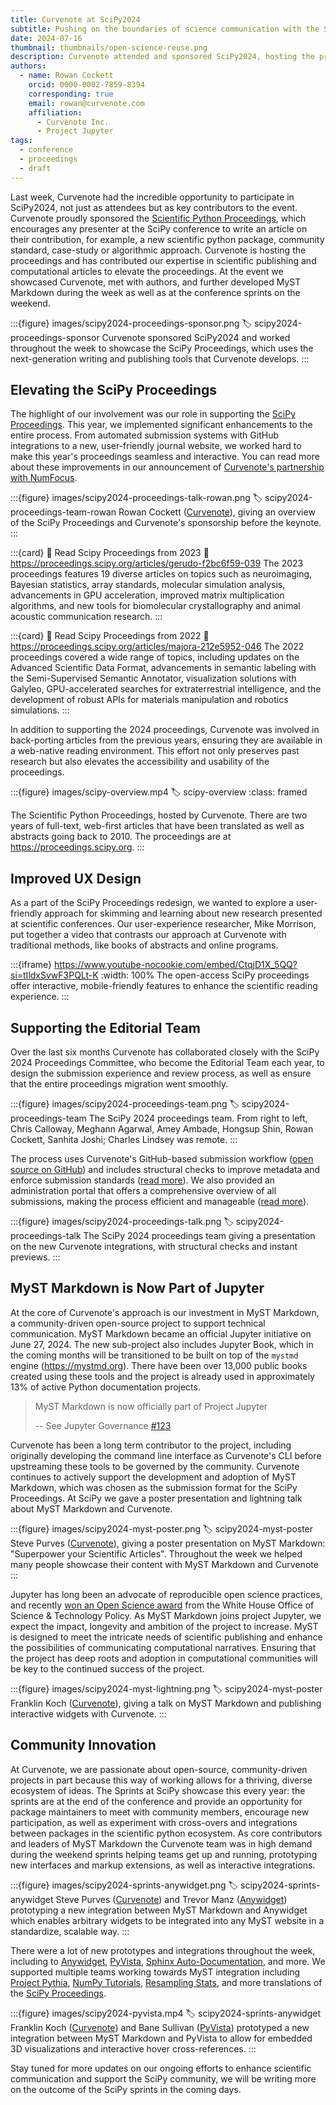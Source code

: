 ```yaml
---
title: Curvenote at SciPy2024
subtitle: Pushing on the boundaries of science communication with the SciPy Proceedings and community-driven, open-source tools like MyST Markdown
date: 2024-07-16
thumbnail: thumbnails/open-science-reuse.png
description: Curvenote attended and sponsored SciPy2024, hosting the proceedings, presenting on MyST Markdown and sprinting towards new integrations in the wider scientific Python community.
authors:
  - name: Rowan Cockett
    orcid: 0000-0002-7859-8394
    corresponding: true
    email: rowan@curvenote.com
    affiliation:
      - Curvenote Inc.
      - Project Jupyter
tags:
  - conference
  - proceedings
  - draft
---
```


Last week, Curvenote had the incredible opportunity to participate in SciPy2024, not just as attendees but as key contributors to the event. Curvenote proudly sponsored the [Scientific Python Proceedings](https://proceedings.scipy.org), which encourages any presenter at the SciPy conference to write an article on their contribution, for example, a new scientific python package, community standard, case-study or algorithmic approach. Curvenote is hosting the proceedings and has contributed our expertise in scientific publishing and computational articles to elevate the proceedings. At the event we showcased Curvenote, met with authors, and further developed MyST Markdown during the week as well as at the conference sprints on the weekend.

:::{figure} images/scipy2024-proceedings-sponsor.png
:label: scipy2024-proceedings-sponsor
Curvenote sponsored SciPy2024 and worked throughout the week to showcase the SciPy Proceedings, which uses the next-generation writing and publishing tools that Curvenote develops.
:::

## Elevating the SciPy Proceedings

The highlight of our involvement was our role in supporting the [SciPy Proceedings](https://proceedings.scipy.org). This year, we implemented significant enhancements to the entire process. From automated submission systems with GitHub integrations to a new, user-friendly journal website, we worked hard to make this year's proceedings seamless and interactive. You can read more about these improvements in our announcement of [Curvenote's partnership with NumFocus](https://curvenote.com/news/curvenote-sponsors-scipy-proceedings-2024).

:::{figure} images/scipy2024-proceedings-talk-rowan.png
:label: scipy2024-proceedings-team-rowan
Rowan Cockett ([Curvenote](https://curvenote.com)), giving an overview of the SciPy Proceedings and Curvenote's sponsorship before the keynote.
:::

:::{card} 📖 Read Scipy Proceedings from 2023
:link: https://proceedings.scipy.org/articles/gerudo-f2bc6f59-039
The 2023 proceedings features 19 diverse articles on topics such as neuroimaging, Bayesian statistics, array standards, molecular simulation analysis, advancements in GPU acceleration, improved matrix multiplication algorithms, and new tools for biomolecular crystallography and animal acoustic communication research.
:::

:::{card} 📖 Read Scipy Proceedings from 2022
:link: https://proceedings.scipy.org/articles/majora-212e5952-046
The 2022 proceedings covered a wide range of topics, including updates on the Advanced Scientific Data Format, advancements in semantic labeling with the Semi-Supervised Semantic Annotator, visualization solutions with Galyleo, GPU-accelerated searches for extraterrestrial intelligence, and the development of robust APIs for materials manipulation and robotics simulations.
:::

In addition to supporting the 2024 proceedings, Curvenote was involved in back-porting articles from the previous years, ensuring they are available in a web-native reading environment. This effort not only preserves past research but also elevates the accessibility and usability of the proceedings.

:::{figure} images/scipy-overview.mp4
:label: scipy-overview
:class: framed

The Scientific Python Proceedings, hosted by Curvenote. There are two years of full-text, web-first articles that have been translated as well as abstracts going back to 2010. The proceedings are at <https://proceedings.scipy.org>.
:::

## Improved UX Design

As a part of the SciPy Proceedings redesign, we wanted to explore a user-friendly approach for skimming and learning about new research presented at scientific conferences. Our user-experience researcher, Mike Morrison, put together a video that contrasts our approach at Curvenote with traditional methods, like books of abstracts and online programs.

:::{iframe} https://www.youtube-nocookie.com/embed/CtqjD1X_5QQ?si=tIldxSvwF3PQLt-K
:width: 100%
The open-access SciPy proceedings offer interactive, mobile-friendly features to enhance the scientific reading experience.
:::

## Supporting the Editorial Team

Over the last six months Curvenote has collaborated closely with the SciPy 2024 Proceedings Committee, who become the Editorial Team each year, to design the submission experience and review process, as well as ensure that the entire proceedings migration went smoothly.

:::{figure} images/scipy2024-proceedings-team.png
:label: scipy2024-proceedings-team
The SciPy 2024 proceedings team. From right to left, Chris Calloway, Meghann Agarwal, Amey Ambade, Hongsup Shin, Rowan Cockett, Sanhita Joshi; Charles Lindsey was remote.
:::

The process uses Curvenote's GitHub-based submission workflow ([open source on GitHub](https://github.com/curvenote/actions)) and includes structural checks to improve metadata and enforce submission standards ([read more](https://curvenote.com/news/curvenote-sponsors-scipy-proceedings-2024#submission-system-supporting-the-editorial-team)). We also provided an administration portal that offers a comprehensive overview of all submissions, making the process efficient and manageable ([read more](https://curvenote.com/news/curvenote-sponsors-scipy-proceedings-2024#fig-scipy-dashboard)).

:::{figure} images/scipy2024-proceedings-talk.png
:label: scipy2024-proceedings-talk
The SciPy 2024 proceedings team giving a presentation on the new Curvenote integrations, with structural checks and instant previews.
:::

## MyST Markdown is Now Part of Jupyter

At the core of Curvenote's approach is our investment in MyST Markdown, a community-driven open-source project to support technical communication. MyST Markdown became an official Jupyter initiative on June 27, 2024. The new sub-project also includes Jupyter Book, which in the coming months will be transitioned to be built on top of the `mystmd` engine (<https://mystmd.org>). There have been over 13,000 public books created using these tools and the project is already used in approximately 13% of active Python documentation projects.

> MyST Markdown is now officially part of Project Jupyter
>
> -- See Jupyter Governance [#123](https://github.com/jupyter/enhancement-proposals/pull/123)

Curvenote has been a long term contributor to the project, including originally developing the command line interface as Curvenote's CLI before upstreaming these tools to be governed by the community. Curvenote continues to actively support the development and adoption of MyST Markdown, which was chosen as the submission format for the SciPy Proceedings. At SciPy we gave a poster presentation and lightning talk about MyST Markdown and Curvenote.

:::{figure} images/scipy2024-myst-poster.png
:label: scipy2024-myst-poster
Steve Purves ([Curvenote](https://curvenote.com)), giving a poster presentation on MyST Markdown: "Superpower your Scientific Articles". Throughout the week we helped many people showcase their content with MyST Markdown and Curvenote
:::

Jupyter has long been an advocate of reproducible open science practices, and recently [won an Open Science award](https://www.whitehouse.gov/ostp/news-updates/2024/03/21/white-house-office-of-science-technology-policy-announces-year-of-open-science-recognition-challenge-winners/) from the White House Office of Science & Technology Policy. As MyST Markdown joins project Jupyter, we expect the impact, longevity and ambition of the project to increase. MyST is designed to meet the intricate needs of scientific publishing and enhance the possibilities of communicating computational narratives. Ensuring that the project has deep roots and adoption in computational communities will be key to the continued success of the project.

:::{figure} images/scipy2024-myst-lightning.png
:label: scipy2024-myst-poster
Franklin Koch ([Curvenote](https://curvenote.com)), giving a talk on MyST Markdown and publishing interactive widgets with Curvenote.
:::

## Community Innovation

At Curvenote, we are passionate about open-source, community-driven projects in part because this way of working allows for a thriving, diverse ecosystem of ideas. The Sprints at SciPy showcase this every year: the sprints are at the end of the conference and provide an opportunity for package maintainers to meet with community members, encourage new participation, as well as experiment with cross-overs and integrations between packages in the scientific python ecosystem. As core contributors and leaders of MyST Markdown the Curvenote team was in high demand during the weekend sprints helping teams get up and running, prototyping new interfaces and markup extensions, as well as interactive integrations.

:::{figure} images/scipy2024-sprints-anywidget.png
:label: scipy2024-sprints-anywidget
Steve Purves ([Curvenote](https://curvenote.com)) and Trevor Manz ([Anywidget](https://anywidget.dev)) prototyping a new integration between MyST Markdown and Anywidget which enables arbitrary widgets to be integrated into any MyST website in a standardize, scalable way.
:::

There were a lot of new prototypes and integrations throughout the week, including to [Anywidget](https://anywidget.dev), [PyVista](https://pyvista.org), [Sphinx Auto-Documentation](https://www.sphinx-doc.org/), and more. We supported multiple teams working towards MyST integration including [Project Pythia](https://projectpythia.org), [NumPy Tutorials](https://numpy.org/numpy-tutorials), [Resampling Stats](https://resampling-stats.github.io), and more translations of the [SciPy Proceedings](https://proceedings.scipy.org).

:::{figure} images/scipy2024-pyvista.mp4
:label: scipy2024-sprints-anywidget
Franklin Koch ([Curvenote](https://curvenote.com)) and Bane Sullivan ([PyVista](https://docs.pyvista.org)) prototyped a new integration between MyST Markdown and PyVista to allow for embedded 3D visualizations and interactive hover cross-references.
:::

Stay tuned for more updates on our ongoing efforts to enhance scientific communication and support the SciPy community, we will be writing more on the outcome of the SciPy sprints in the coming days.
